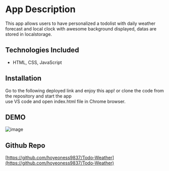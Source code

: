 # App Description

This app allows users to have personalized a todolist with daily weather forecast and local clock with awesome background displayed, datas are stored in localstorage.

## Technologies Included

- HTML, CSS, JavaScript

## Installation

Go to the following deployed link and enjoy this app! or clone the code from the repository and start the app 
use VS code and open index.html file in Chrome browser.

## DEMO

![image](https://user-images.githubusercontent.com/58324084/87891737-d53af900-c9ef-11ea-8c9f-b2ab474a38ae.png)

## Github Repo

[https://github.com/hoyeoness9837/Todo-Weather](https://github.com/hoyeoness9837/Todo-Weather)
